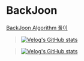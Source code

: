 # BackJoon
[BackJoon Algorithm 풀이](https://velog.io/@courage331/series/%EB%B0%B1%EC%A4%80)


>[![Velog's GitHub stats](https://velog-readme-stats.vercel.app/api/badge?name=minzikim)](https://velog.io/@courage331)

>[![Velog's GitHub stats](https://velog-readme-stats.vercel.app/api?name=courage331)](https://github.com/courage331/BackJoon)
